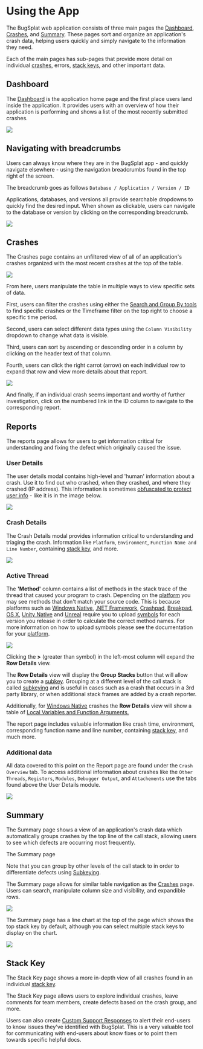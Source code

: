 # Using the App

The BugSplat web application consists of three main pages the [Dashboard](https://app.bugsplat.com/v2/dashboard), [Crashes](https://app.bugsplat.com/v2/crashes), and [Summary](https://app.bugsplat.com/v2/summary).  These pages sort and organize an application's crash data, helping users quickly and simply navigate to the information they need.

Each of the main pages has sub-pages that provide more detail on individual [crashes](../../education/bugsplat-dictionary.md#crash-report), errors, [stack keys](../../education/bugsplat-dictionary.md#stack-key), and other important data.

## Dashboard

The [Dashboard](https://app.bugsplat.com/v2/dashboard) is the application home page and the first place users land inside the application.  It provides users with an overview of how their application is performing and shows a list of the most recently submitted crashes.

![](../../.gitbook/assets/bugsplat-dashboard.png)

## Navigating with breadcrumbs

Users can always know where they are in the BugSplat app - and quickly navigate elsewhere - using the navigation breadcrumbs found in the top right of the screen.  

The breadcrumb goes as follows `Database / Application / Version / ID`

Applications, databases, and versions all provide searchable dropdowns to quickly find the desired input.  When shown as clickable, users can navigate to the database or version by clicking on the corresponding breadcrumb.

![](../../.gitbook/assets/navigating-with-breadcrumbs.gif)



## Crashes

The Crashes page contains an unfiltered view of all of an application's crashes organized with the most recent crashes at the top of the table. 

![](../../.gitbook/assets/screen-shot-2021-07-16-at-1.03.48-pm.png)

From here, users manipulate the table in multiple ways to view specific sets of data. 

First, users can filter the crashes using either the [Search and Group By tools](grouping-and-aggregating-application-data.md) to find specific crashes or the Timeframe filter on the top right to choose a specific time period.

Second, users can select different data types using the `Column Visibility` dropdown to change what data is visible.

Third, users can sort by ascending or descending order in a column by clicking on the header text of that column.

Fourth, users can click the right carrot \(arrow\) on each individual row to expand that row and view more details about that report.

![](../../.gitbook/assets/expando-row-crashes.gif)

And finally, if an individual crash seems important and worthy of further investigation, click on the numbered link in the ID column to navigate to the corresponding report.

## Reports

The reports page allows for users to get information critical for understanding and fixing the defect which originally caused the issue. 

### User Details

The user details modal contains high-level and 'human' information about a crash.  Use it to find out who crashed, when they crashed, and where they crashed \(IP address\).  This information is sometimes [obfuscated to protect user info](../production/security-privacy-and-compliance/gdpr.md) - like it is in the image below.

![](../../.gitbook/assets/user-details-modal.png)

### Crash Details 

The Crash Details modal provides information critical to understanding and triaging the crash.  Information like `Platform`, `Environment`, `Function Name and Line Number`, containing [stack key](../../education/bugsplat-dictionary.md#stack-key), and more.

![](../../.gitbook/assets/crash-details-modal.png)

### Active Thread

The **'Method'** column contains a list of methods in the stack trace of the thread that caused your program to crash. Depending on the [platform](https://www.bugsplat.com/docs/sdk) you may see methods that don't match your source code. This is because platforms such as [Windows Native](https://www.bugsplat.com/docs/faq/crash-details-active-thread), [.NET Framework](https://www.bugsplat.com/docs/sdk/dot-net), [Crashpad](https://www.bugsplat.com/docs/sdk/crashpad), [Breakpad](https://www.bugsplat.com/docs/sdk/breakpad), [OS X](https://www.bugsplat.com/docs/sdk/os-x), [Unity Native](https://www.bugsplat.com/docs/sdk/unity) and [Unreal](https://www.bugsplat.com/docs/sdk/unreal) require you to upload [symbols](https://www.bugsplat.com/docs/faq/symbols/) for each version you release in order to calculate the correct method names. For more information on how to upload symbols please see the documentation for your [platform](https://www.bugsplat.com/docs/sdk).

![](../../.gitbook/assets/active-thread-july-21.png)

Clicking the **&gt;** \(greater than symbol\) in the left-most column will expand the **Row Details** view.

The **Row Details** view will display the **Group Stacks** button that will allow you to create a [subkey](https://www.bugsplat.com/docs/faq/subkey/). Grouping at a different level of the call stack is called [subkeying](https://www.bugsplat.com/resources/development/subkeying/) and is useful in cases such as a crash that occurs in a 3rd party library, or when additional stack frames are added by a crash reporter.

Additionally, for [Windows Native](https://www.bugsplat.com/docs/faq/crash-details-active-thread) crashes the **Row Details** view will show a table of [Local Variables and Function Arguments.](https://www.bugsplat.com/resources/development/local-variables-function-arguments/)

The report page includes valuable information like crash time, environment, corresponding function name and line number, containing [stack key](../../education/bugsplat-dictionary.md#stack-key), and much more.

### Additional data

All data covered to this point on the Report page are found under the `Crash Overview` tab. To access additional information about crashes like the `Other Threads`, `Registers`, `Modules`, `Debugger Output`, and `Attachements`  use the tabs found above the User Details module.

![](../../.gitbook/assets/viewing-tabs-crashreport%20%281%29.gif)

## Summary 

The Summary page shows a view of an application's crash data which automatically groups crashes by the top line of the call stack, allowing users to see which defects are occurring most frequently.  

The Summary page 

Note that you can group by other levels of the call stack to in order to differentiate defects using [Subkeying](using-subkeying-to-find-difficult-crashes.md). 

The Summary page allows for similar table navigation as the [Crashes](using-the-app.md#crashes) page.  Users can search, manipulate column size and visibility, and expandible rows.

![](../../.gitbook/assets/summary-page.png)

The Summary page has a line chart at the top of the page which shows the top stack key by default, although you can select multiple stack keys to display on the chart.

![](../../.gitbook/assets/charting-stack-keys%20%281%29.gif)



## Stack Key

The Stack Key page shows a more in-depth view of all crashes found in an individual [stack key](../../education/bugsplat-dictionary.md#stack-key). 

The Stack Key page allows users to explore individual crashes, leave comments for team members, create defects based on the crash group, and more. 

Users can also create [Custom Support Responses](../production/setting-up-custom-support-responses.md) to alert their end-users to know issues they've identified with BugSplat.  This is a very valuable tool for communicating with end-users about know fixes or to point them towards specific helpful docs.



